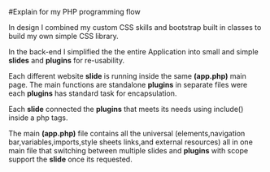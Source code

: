 #Explain for my PHP programming flow 

 In design I combined  my custom CSS skills and bootstrap built in classes to build my own simple CSS library.
 
 In the back-end I simplified the the entire Application into small and simple <strong>slides</strong> and <strong>plugins</strong>
 for re-usability.

 Each different website <strong>slide</strong> is running inside the same <strong>(app.php)</strong> main page.
 The main functions are standalone <strong>plugins</strong> in separate files were each <strong>plugins</strong> has standard task for encapsulation.

 Each <strong>slide</strong> connected the <strong>plugins</strong> that meets its needs using 
  include(<plugin path>) inside a php tags.

The main <strong>(app.php)</strong> file contains all the universal (elements,navigation bar,variables,imports,style sheets links,and external resources) all in one main file that switching between multiple slides and <strong>plugins</strong> with scope support the <strong>slide</strong> once its requested.
